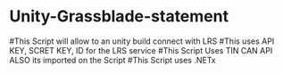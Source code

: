 # Unity-Grassblade-statement

#This Script will allow to an unity build connect with LRS
#This uses API KEY, SCRET KEY, ID for the LRS service
#This Script Uses TIN CAN API ALSO its imported on the Script
#This Script uses .NETx
